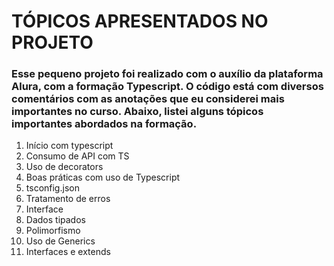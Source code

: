 # TÓPICOS APRESENTADOS NO PROJETO

### Esse pequeno projeto foi realizado com o auxílio da plataforma Alura, com a formação Typescript. O código está com diversos comentários com as anotações que eu considerei mais importantes no curso. Abaixo, listei alguns tópicos importantes abordados na formação.

1. Início com typescript
2. Consumo de API com TS
3. Uso de decorators
4. Boas práticas com uso de Typescript
5. tsconfig.json
6. Tratamento de erros
7. Interface
8. Dados tipados
9. Polimorfismo
10. Uso de Generics
11. Interfaces e extends
